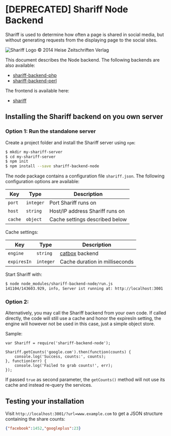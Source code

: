 # [DEPRECATED] Shariff Node Backend

Shariff is used to determine how often a page is shared in social media, but without generating requests from the displaying page to the social sites.

![Shariff Logo © 2014 Heise Zeitschriften Verlag](http://www.heise.de/icons/ho/shariff-logo.png)

This document describes the Node backend. The following backends are also available:

* [shariff-backend-php](https://github.com/heiseonline/shariff-backend-php)
* [shariff-backend-perl](https://github.com/heiseonline/shariff-backend-perl)

The frontend is available here:

* [shariff](https://github.com/heiseonline/shariff)

## Installing the Shariff backend on you own server

### Option 1: Run the standalone server

Create a project folder and install the Shariff server using `npm`:

```sh
$ mkdir my-shariff-server
$ cd my-shariff-server
$ npm init
$ npm install --save shariff-backend-node
```

The node package contains a configuration file `shariff.json`. The following configuration options are available:

| Key         | Type | Description |
|-------------|------|-------------|
| `port`    | `integer`  | Port Shariff runs on |
| `host`    | `string`  | Host/IP address Shariff runs on |
| `cache`    | `object`  | Cache settings described below |

Cache settings:

| Key         | Type | Description |
|-------------|------|-------------|
| `engine` | `string` | [catbox](https://github.com/hapijs/catbox) backend |
| `expiresIn` | `integer` | Cache duration in milliseconds |

Start Shariff with:

```bash
$ node node_modules/shariff-backend-node/run.js
141104/143603.929, info, Server ist running at: http://localhost:3001
```
### Option 2:

Alternatively, you may call the Shariff backend from your own code. If called directly, the code will still use a cache and honor the expiresIn setting, the engine will however not be used in this case, just a simple object store.

Sample:

```node
var Shariff = require('shariff-backend-node');

Shariff.getCounts('google.com').then(function(counts) {
    console.log('Success, counts:', counts);
}, function(err) {
    console.log('Failed to grab counts!', err);
});
```
If passed `true` as second parameter, the `getCounts()` method will not use its cache and instead re-query the services.

## Testing your installation

Visit `http://localhost:3001/?url=www.example.com` to get a JSON structure containing the share counts:

```json
{"facebook":1452,"googleplus":23}
```

